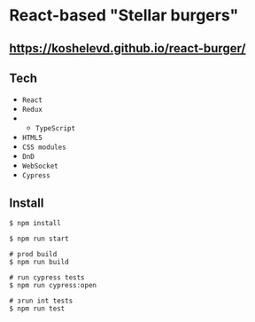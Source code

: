 
# React-based "Stellar burgers"

## https://koshelevd.github.io/react-burger/

## Tech
* `React`
* `Redux`
* * `TypeScript`
* `HTML5`
* `CSS modules`
* `DnD`
* `WebSocket`
* `Cypress`

## Install
```
$ npm install

$ npm run start

# prod build
$ npm run build

# run cypress tests
$ npm run cypress:open

# зrun int tests
$ npm run test
```
